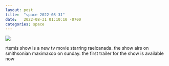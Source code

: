 ```yaml
---
layout: post
title:  "space 2022-08-31"
date:   2022-08-31 01:10:10 -0700
categories: space
---
```

<img src="{{site.baseurl}}/assets/img/space_2022_08_31.png">
<div><p>rtemis show is a new tv movie starring raelcanada. the show airs on smithsonian maximaxoo on sunday. the first trailer for the show is available now</p></div>